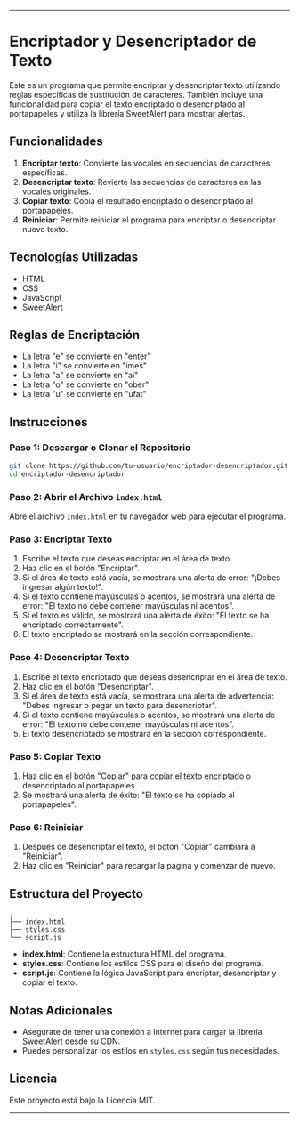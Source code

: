 

---

# Encriptador y Desencriptador de Texto

Este es un programa que permite encriptar y desencriptar texto utilizando reglas específicas de sustitución de caracteres. También incluye una funcionalidad para copiar el texto encriptado o desencriptado al portapapeles y utiliza la librería SweetAlert para mostrar alertas.

## Funcionalidades

1. **Encriptar texto**: Convierte las vocales en secuencias de caracteres específicas.
2. **Desencriptar texto**: Revierte las secuencias de caracteres en las vocales originales.
3. **Copiar texto**: Copia el resultado encriptado o desencriptado al portapapeles.
4. **Reiniciar**: Permite reiniciar el programa para encriptar o desencriptar nuevo texto.

## Tecnologías Utilizadas

- HTML
- CSS
- JavaScript
- SweetAlert

## Reglas de Encriptación

- La letra "e" se convierte en "enter"
- La letra "i" se convierte en "imes"
- La letra "a" se convierte en "ai"
- La letra "o" se convierte en "ober"
- La letra "u" se convierte en "ufat"

## Instrucciones

### Paso 1: Descargar o Clonar el Repositorio

```bash
git clone https://github.com/tu-usuario/encriptador-desencriptador.git
cd encriptador-desencriptador
```

### Paso 2: Abrir el Archivo `index.html`

Abre el archivo `index.html` en tu navegador web para ejecutar el programa.

### Paso 3: Encriptar Texto

1. Escribe el texto que deseas encriptar en el área de texto.
2. Haz clic en el botón "Encriptar".
3. Si el área de texto está vacía, se mostrará una alerta de error: "¡Debes ingresar algún texto!".
4. Si el texto contiene mayúsculas o acentos, se mostrará una alerta de error: "El texto no debe contener mayúsculas ni acentos".
5. Si el texto es válido, se mostrará una alerta de éxito: "El texto se ha encriptado correctamente".
6. El texto encriptado se mostrará en la sección correspondiente.

### Paso 4: Desencriptar Texto

1. Escribe el texto encriptado que deseas desencriptar en el área de texto.
2. Haz clic en el botón "Desencriptar".
3. Si el área de texto está vacía, se mostrará una alerta de advertencia: "Debes ingresar o pegar un texto para desencriptar".
4. Si el texto contiene mayúsculas o acentos, se mostrará una alerta de error: "El texto no debe contener mayúsculas ni acentos".
5. El texto desencriptado se mostrará en la sección correspondiente.

### Paso 5: Copiar Texto

1. Haz clic en el botón "Copiar" para copiar el texto encriptado o desencriptado al portapapeles.
2. Se mostrará una alerta de éxito: "El texto se ha copiado al portapapeles".

### Paso 6: Reiniciar

1. Después de desencriptar el texto, el botón "Copiar" cambiará a "Reiniciar".
2. Haz clic en "Reiniciar" para recargar la página y comenzar de nuevo.

## Estructura del Proyecto

```
.
├── index.html
├── styles.css
└── script.js
```

- **index.html**: Contiene la estructura HTML del programa.
- **styles.css**: Contiene los estilos CSS para el diseño del programa.
- **script.js**: Contiene la lógica JavaScript para encriptar, desencriptar y copiar el texto.

## Notas Adicionales

- Asegúrate de tener una conexión a Internet para cargar la librería SweetAlert desde su CDN.
- Puedes personalizar los estilos en `styles.css` según tus necesidades.

## Licencia

Este proyecto está bajo la Licencia MIT.

---
